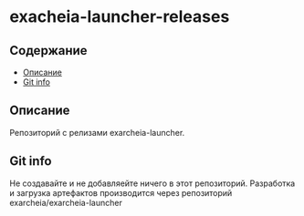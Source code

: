 # exacheia-launcher-releases

## Содержание
- [Описание](#Описание)
- [Git info](#Git-info)

## Описание
Репозиторий с релизами exarcheia-launcher. 

## Git info
Не создавайте и не добавляейте ничего в этот репозиторий. Разработка 
и загрузка артефактов производится через репозиторий exarcheia/exarcheia-launcher